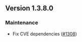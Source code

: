 ## Version 1.3.8.0

### Maintenance

* Fix CVE dependencies ([#1308](https://github.com/opensearch-project/security-dashboards-plugin/pull/1308))
